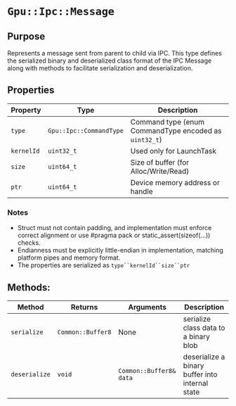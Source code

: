 `Gpu::Ipc::Message`
===================

## Purpose

Represents a message sent from parent to child via IPC. This type defines the serialized binary and deserialized
class format of the IPC Message along with methods to facilitate serialization and deserialization.

## Properties

| Property   | Type                    | Description                                           |
|------------|-------------------------|-------------------------------------------------------|
| `type`     | `Gpu::Ipc::CommandType` | Command type (enum CommandType encoded as `uint32_t`) |
| `kernelId` | `uint32_t`              | Used only for LaunchTask                              |
| `size`     | `uint64_t`              | Size of buffer (for Alloc/Write/Read)                 |
| `ptr`      | `uint64_t`              | Device memory address or handle                       |

### Notes

* Struct must not contain padding, and implementation must enforce correct alignment or use #pragma pack
  or static_assert(sizeof(...)) checks.
* Endianness must be explicitly little-endian in implementation, matching platform pipes and memory format.
* The properties are serialized as `type``kernelId``size``ptr`

## Methods:

| Method        | Returns           | Arguments               | Description                                     |
|---------------|-------------------|-------------------------|-------------------------------------------------|
| `serialize`   | `Common::Buffer8` | None                    | serialize class data to a binary blob           |
| `deserialize` | `void`            | `Common::Buffer8& data` | deserialize a binary buffer into internal state |

